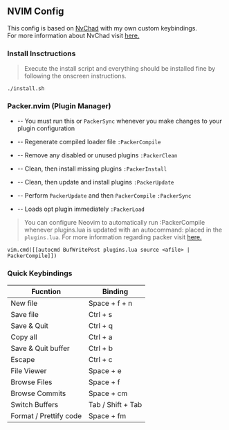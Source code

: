 ## NVIM Config

This config is based on [NvChad](https://github.com/siduck76/NvChad) with my own custom keybindings.
<br>
For more information about NvChad visit [here.](https://github.com/siduck76/NvChad/wiki#clone-my-setup)


### Install Insctructions

> Execute the install script and everything should be installed fine by following the onscreen instructions.

```
./install.sh
```


### Packer.nvim (Plugin Manager)

* -- You must run this or `PackerSync` whenever you make changes to your plugin configuration

* -- Regenerate compiled loader file
`:PackerCompile`

* -- Remove any disabled or unused plugins
`:PackerClean`

* -- Clean, then install missing plugins
`:PackerInstall`

* -- Clean, then update and install plugins
`:PackerUpdate`

* -- Perform `PackerUpdate` and then `PackerCompile`
`:PackerSync`

* -- Loads opt plugin immediately
`:PackerLoad `

> You can configure Neovim to automatically run :PackerCompile whenever plugins.lua is updated with an autocommand: placed in the `plugins.lua`.
For more information regarding packer visit [here.](https://github.com/wbthomason/packer.nvim)
```
vim.cmd([[autocmd BufWritePost plugins.lua source <afile> | PackerCompile]])
```

### Quick Keybindings

| Fucntion     | Binding        |
|--------------|----------------|
| New file     | Space + f + n  |
| Save file    | Ctrl + s       |
| Save & Quit  | Ctrl + q       |
| Copy all   | Ctrl + a      |
| Save & Quit buffer   | Ctrl + b       |
| Escape  | Ctrl + c       |
| File Viewer  | Space + e      |
| Browse Files | Space + f      |
| Browse Commits | Space + cm      |
| Switch Buffers | Tab / Shift + Tab      |
| Format / Prettify code | Space + fm    |
